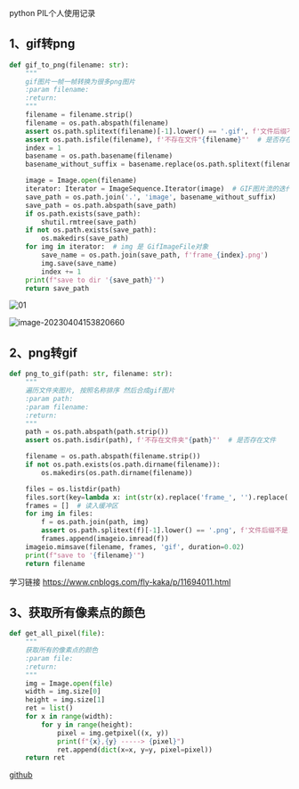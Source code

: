 python PIL个人使用记录

## 1、gif转png

```python
def gif_to_png(filename: str):
    """
    gif图片一帧一帧转换为很多png图片
    :param filename:
    :return:
    """
    filename = filename.strip()
    filename = os.path.abspath(filename)
    assert os.path.splitext(filename)[-1].lower() == '.gif', f'文件后缀不是.gif "{filename}"'  # 是否是.gif后缀
    assert os.path.isfile(filename), f'不存在文件"{filename}"'  # 是否存在文件
    index = 1
    basename = os.path.basename(filename)
    basename_without_suffix = basename.replace(os.path.splitext(filename)[-1], '')

    image = Image.open(filename)
    iterator: Iterator = ImageSequence.Iterator(image)  # GIF图片流的迭代器
    save_path = os.path.join('.', 'image', basename_without_suffix)
    save_path = os.path.abspath(save_path)
    if os.path.exists(save_path):
        shutil.rmtree(save_path)
    if not os.path.exists(save_path):
        os.makedirs(save_path)
    for img in iterator:  # img 是 GifImageFile对象
        save_name = os.path.join(save_path, f'frame_{index}.png')
        img.save(save_name)
        index += 1
    print(f"save to dir '{save_path}'")
    return save_path
```

![01](https://img2023.cnblogs.com/blog/1768648/202304/1768648-20230404154206093-260422914.gif)

![image-20230404153820660](https://img2023.cnblogs.com/blog/1768648/202304/1768648-20230404154206620-1631444288.png)

## 2、png转gif

```python
def png_to_gif(path: str, filename: str):
    """
    遍历文件夹图片, 按照名称排序 然后合成gif图片
    :param path:
    :param filename:
    :return:
    """
    path = os.path.abspath(path.strip())
    assert os.path.isdir(path), f'不存在文件夹"{path}"'  # 是否存在文件

    filename = os.path.abspath(filename.strip())
    if not os.path.exists(os.path.dirname(filename)):
        os.makedirs(os.path.dirname(filename))

    files = os.listdir(path)
    files.sort(key=lambda x: int(str(x).replace('frame_', '').replace('.png', '')))
    frames = []  # 读入缓冲区
    for img in files:
        f = os.path.join(path, img)
        assert os.path.splitext(f)[-1].lower() == '.png', f'文件后缀不是.png "{filename}"'  # 是否是.png后缀
        frames.append(imageio.imread(f))
    imageio.mimsave(filename, frames, 'gif', duration=0.02)
    print(f"save to '{filename}'")
    return filename
```

学习链接 https://www.cnblogs.com/fly-kaka/p/11694011.html

## 3、获取所有像素点的颜色

```python
def get_all_pixel(file):
    """
    获取所有的像素点的颜色
    :param file:
    :return:
    """
    img = Image.open(file)
    width = img.size[0]
    height = img.size[1]
    ret = list()
    for x in range(width):
        for y in range(height):
            pixel = img.getpixel((x, y))
            print(f"{x},{y} -----> {pixel}")
            ret.append(dict(x=x, y=y, pixel=pixel))
    return ret
```

[github](https://github.com/rainbow-tan/learn-python/tree/main/gif%E8%BD%AC%E4%B8%BApng)